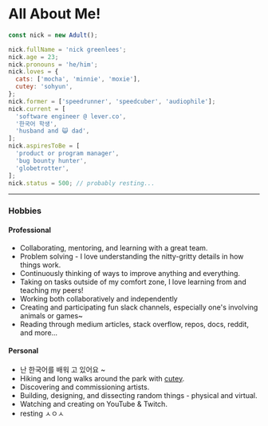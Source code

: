 # All About Me!

```javascript
const nick = new Adult();

nick.fullName = 'nick greenlees';
nick.age = 23;
nick.pronouns = 'he/him';
nick.loves = {
  cats: ['mocha', 'minnie', 'moxie'],
  cutey: 'sohyun',
};
nick.former = ['speedrunner', 'speedcuber', 'audiophile'];
nick.current = [
  'software engineer @ lever.co',
  '한국어 학생',
  'husband and 😺 dad',
];
nick.aspiresToBe = [
  'product or program manager',
  'bug bounty hunter',
  'globetrotter',
];
nick.status = 500; // probably resting...
```

---

### Hobbies

<!-- tabs:start -->

#### **Professional**

- Collaborating, mentoring, and learning with a great team.
- Problem solving - I love understanding the nitty-gritty details in how things work.
- Continuously thinking of ways to improve anything and everything.
- Taking on tasks outside of my comfort zone, I love learning from and teaching my peers!
- Working both collaboratively and independently
- Creating and participating fun slack channels, especially one's involving animals or games~
- Reading through medium articles, stack overflow, repos, docs, reddit, and more...

#### **Personal**

- 난 한국어를 배워 고 있어요 ~
- Hiking and long walks around the park with [cutey](https://sohyun.kim).
- Discovering and commissioning artists.
- Building, designing, and dissecting random things - physical and virtual.
- Watching and creating on YouTube & Twitch.
- resting ㅅㅇㅅ

<!-- tabs:end -->
